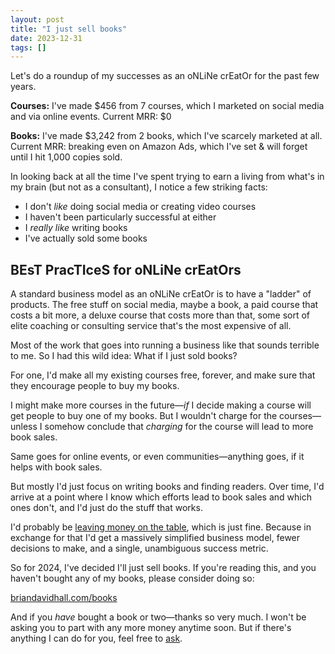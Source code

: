 ```yaml
---
layout: post
title: "I just sell books"
date: 2023-12-31
tags: []
---
```


Let's do a roundup of my successes as an oNLiNe crEatOr for the past few years.

**Courses:** I've made $456 from 7 courses, which I marketed on social media and via online events. Current MRR: $0

**Books:** I've made $3,242 from 2 books, which I've scarcely marketed at all. Current MRR: breaking even on Amazon Ads, which I've set & will forget until I hit 1,000 copies sold.

In looking back at all the time I've spent trying to earn a living from what's in my brain (but not as a consultant), I notice a few striking facts:

- I don't _like_ doing social media or creating video courses
- I haven't been particularly successful at either
- I _really like_ writing books
- I've actually sold some books

## BEsT PracTIceS for oNLiNe crEatOrs

A standard business model as an oNLiNe crEatOr is to have a "ladder" of products. The free stuff on social media, maybe a book, a paid course that costs a bit more, a deluxe course that costs more than that, some sort of elite coaching or consulting service that's the most expensive of all.

Most of the work that goes into running a business like that sounds terrible to me. So I had this wild idea: What if I just sold books?

For one, I'd make all my existing courses free, forever, and make sure that they encourage people to buy my books.

I might make more courses in the future—_if_ I decide making a course will get people to buy one of my books. But I wouldn't charge for the courses—unless I somehow conclude that _charging_ for the course will lead to more book sales.

Same goes for online events, or even communities—anything goes, if it helps with book sales.

But mostly I'd just focus on writing books and finding readers. Over time, I'd arrive at a point where I know which efforts lead to book sales and which ones don't, and I'd just do the stuff that works.

I'd probably be [leaving money on the table](/leaving-money-on-the-table), which is just fine. Because in exchange for that I'd get a massively simplified business model, fewer decisions to make, and a single, unambiguous success metric.

So for 2024, I've decided I'll just sell books. If you're reading this, and you haven't bought any of my books, please consider doing so:

[briandavidhall.com/books](/books)

And if you _have_ bought a book or two—thanks so very much. I won't be asking you to part with any more money anytime soon. But if there's anything I can do for you, feel free to [ask](/contact).
